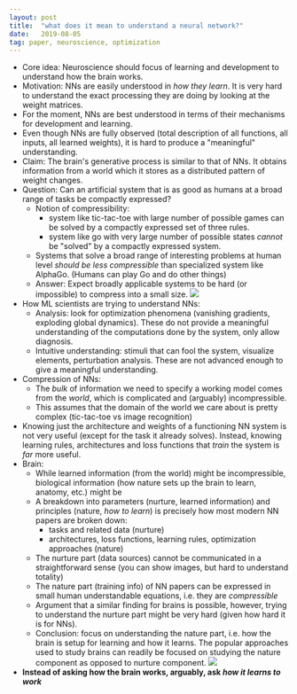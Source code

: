 ```yaml
---
layout: post
title:  "what does it mean to understand a neural network?"
date:   2019-08-05
tag: paper, neuroscience, optimization
---
```


- Core idea: Neuroscience should focus of learning and development to understand how the brain works.
- Motivation: NNs are easily understood in *how they learn*. It is very hard to understand the exact processing they are doing by looking at the weight matrices.
- For the moment, NNs are best understood in terms of their mechanisms for development and learning. 
- Even though NNs are fully observed (total description of all functions, all inputs, all learned weights), it is hard to produce a "meaningful" understanding.
- Claim: The brain's generative process is similar to that of NNs. It obtains information from a world which it stores as a distributed pattern of weight changes. 
- Question: Can an artificial system that is as good as humans at a broad range of tasks be compactly expressed?
  - Notion of compressibility: 
    - system like tic-tac-toe with large number of possible games can be solved by a compactly expressed set of three rules. 
    - system like go with very large number of possible states *cannot* be "solved" by a compactly expressed system. 
  - Systems that solve a broad range of interesting problems at human level *should be less compressible* than specialized system like AlphaGo. (Humans can play Go and do other things)
  - Answer: Expect broadly applicable systems to be hard (or impossible) to compress into a small size.
![](/imgs/understand-nn-compressibility.png)
- How ML scientists are trying to understand NNs:
  - Analysis: look for optimization phenomena (vanishing gradients, exploding global dynamics). These do not provide a meaningful understanding of the computations done by the system, only allow diagnosis.
  - Intuitive understanding: stimuli that can fool the system, visualize elements, perturbation analysis. These are not advanced enough to give a meaningful understanding.
- Compression of NNs:
  - The *bulk* of information we need to specify a working model comes from the *world*, which is complicated and (arguably) incompressible.
  - This assumes that the domain of the world we care about is pretty complex (tic-tac-toe vs image recognition)
- Knowing just the architecture and weights of a functioning NN system is not very useful (except for the task it already solves). Instead, knowing learning rules, architectures and loss functions that *train* the system is *far* more useful.
- Brain:
  - While learned information (from the world) might be incompressible, biological information (how nature sets up the brain to learn, anatomy, etc.) might be
  - A breakdown into parameters (nurture, learned information) and principles (nature, *how to learn*) is precisely how most modern NN papers are broken down:
    - tasks and related data (nurture)
    - architectures, loss functions, learning rules, optimization approaches (nature)
  - The nurture part (data sources) cannot be communicated in a straightforward sense (you can show images, but hard to understand totality)
  - The nature part (training info) of NN papers can be expressed in small human understandable equations, i.e. they are *compressible*
  - Argument that a similar finding for brains is possible, however, trying to understand the nurture part might be very hard (given how hard it is for NNs).
  - Conclusion: focus on understanding the nature part, i.e. how the brain is setup for learning and how it learns. The popular approaches used to study brains can readily be focused on studying the nature component as opposed to nurture component.
![](/imgs/understand-nn-nature-nurture-principles-data.png)
- **Instead of asking how the brain works, arguably, ask *how it learns to work***
